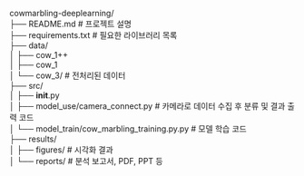 cowmarbling-deeplearning/<br />
├── README.md                 # 프로젝트 설명<br />
├── requirements.txt          # 필요한 라이브러리 목록<br />
├── data/<br />
│   ├── cow_1++<br />
│   ├── cow_1<br />
│   └── cow_3/             # 전처리된 데이터<br />
├── src/<br />
│   ├── __init__.py<br />
│   ├── model_use/camera_connect.py  # 카메라로 데이터 수집 후 분류 및 결과 출력 코드<br />
│   └── model_train/cow_marbling_training.py.py         # 모델 학습 코드<br />
├── results/<br />
│   ├── figures/               # 시각화 결과<br />
│   └── reports/               # 분석 보고서, PDF, PPT 등<br />
